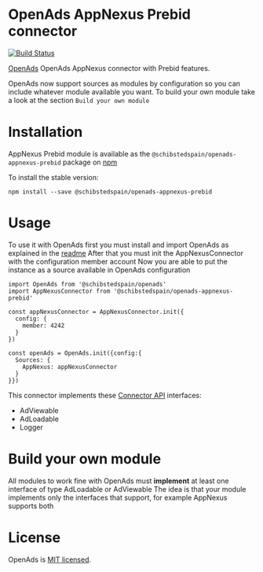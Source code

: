 # OpenAds AppNexus Prebid connector
[![Build Status](https://travis-ci.org/scm-spain/OpenAds-appnexus-prebid.svg?branch=master)](https://travis-ci.org/scm-spain/OpenAds-appnexus-prebid)

[OpenAds](https://github.com/scm-spain/OpenAds) OpenAds AppNexus connector with Prebid features.

OpenAds now support sources as modules by configuration so you can include whatever module available you want.
To build your own module take a look at the section ```Build your own module```

# Installation
AppNexus Prebid module is available as the ```@schibstedspain/openads-appnexus-prebid``` package on [npm](https://www.npmjs.com/)

To install the stable version:
```
npm install --save @schibstedspain/openads-appnexus-prebid
```

# Usage

To use it with OpenAds first you must install and import OpenAds as explained in the [readme](https://github.com/scm-spain/OpenAds)
After that you must init the AppNexusConnector with the configuration member account
Now you are able to put the instance as a source available in OpenAds configuration

```ecmascript 6
import OpenAds from '@schibstedspain/openads'
import AppNexusConnector from '@schibstedspain/openads-appnexus-prebid'

const appNexusConnector = AppNexusConnector.init({
  config: {
    member: 4242
  }
})

const openAds = OpenAds.init({config:{
  Sources: {
    AppNexus: appNexusConnector
  }
}})
```

This connector implements these [Connector API](https://github.com/scm-spain/OpenAds-ConnectorAPI) interfaces:
* AdViewable
* AdLoadable
* Logger

# Build your own module
All modules to work fine with OpenAds must **implement** at least one interface of type AdLoadable or AdViewable
The idea is that your module implements only the interfaces that support, for example AppNexus supports both

# License
OpenAds is [MIT licensed](./LICENSE).
